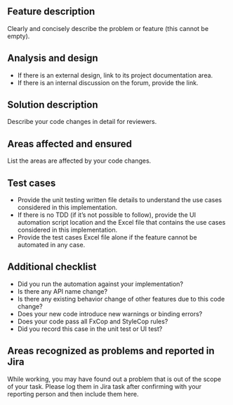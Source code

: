 ## Feature description
Clearly and concisely describe the problem or feature (this cannot be empty).
                
## Analysis and design
* If there is an external design, link to its project documentation area.
* If there is an internal discussion on the forum, provide the link.

## Solution description
Describe your code changes in detail for reviewers.
                
## Areas affected and ensured
List the areas are affected by your code changes.

## Test cases

* Provide the unit testing written file details to understand the use cases considered in this implementation.
* If there is no TDD (if it’s not possible to follow), provide the UI automation script location and the Excel file that contains the use cases considered in this implementation.
* Provide the test cases Excel file alone if the feature cannot be automated in any case.

## Additional checklist
* Did you run the automation against your implementation?
* Is there any API name change?
* Is there any existing behavior change of other features due to this code change?
* Does your new code introduce new warnings or binding errors?
* Does your code pass all FxCop and StyleCop rules?
* Did you record this case in the unit test or UI test?

## Areas recognized as problems and reported in Jira
While working, you may have found out a problem that is out of the scope of your task. Please log them in Jira task after confirming with your reporting person and then include them here.